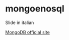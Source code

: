 mongoenosql
===========

Slide in italian

[MongoDB official site](http://www.mongodb.org/ "Title")
